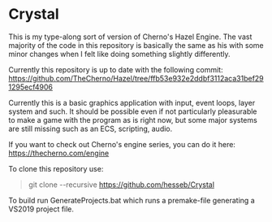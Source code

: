 # Crystal

This is my type-along sort of version of Cherno's Hazel Engine. The vast majority of the code in this repository is basically the same as his with some minor changes when I felt like doing something slightly differently.

Currently this repository is up to date with the following commit: https://github.com/TheCherno/Hazel/tree/ffb53e932e2ddbf3112aca31bef291295ecf4906

Currently this is a basic graphics application with input, event loops, layer system and such. It should be possible even if not particularly pleasurable to make a game with the program as is right now, but some major systems are still missing such as an ECS, scripting, audio.

If you want to check out Cherno's engine series, you can do it here: https://thecherno.com/engine

To clone this repository use: 
> git clone --recursive https://github.com/hesseb/Crystal

To build run GenerateProjects.bat which runs a premake-file generating a VS2019 project file.
